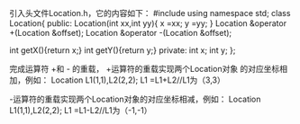 引入头文件Location.h，它的内容如下：
#include <iostream>
using namespace std;
class Location{
public:
	Location(int xx,int yy){
		x =xx;
		y =yy;
	}
Location &operator +(Location &offset);
Location &operator -(Location &offset);

int getX(){return x;}
int getY(){return y;}
private:
	int x;
	int y;
};

完成运算符 +和 - 的重载，
+运算符的重载实现两个Location对象 的对应坐标相加，例如：
Location L1(1,1),L2(2,2);
L1 =L1+L2//L1为（3,3）

-运算符的重载实现两个Location对象的对应坐标相减，例如：
Location L1(1,1),L2(2,2);
L1 =L1-L2//L1为（-1,-1）
